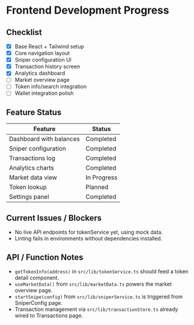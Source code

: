 # Frontend Development Progress

## Checklist

- [x] Base React + Tailwind setup
- [x] Core navigation layout
- [x] Sniper configuration UI
- [x] Transaction history screen
- [x] Analytics dashboard
- [ ] Market overview page
- [ ] Token info/search integration
- [ ] Wallet integration polish

## Feature Status

| Feature | Status |
| --- | --- |
| Dashboard with balances | Completed |
| Sniper configuration | Completed |
| Transactions log | Completed |
| Analytics charts | Completed |
| Market data view | In Progress |
| Token lookup | Planned |
| Settings panel | Completed |

## Current Issues / Blockers

- No live API endpoints for tokenService yet, using mock data.
- Linting fails in environments without dependencies installed.

## API / Function Notes

- `getTokenInfo(address)` in `src/lib/tokenService.ts` should feed a token detail component.
- `useMarketData()` from `src/lib/marketData.ts` powers the market overview page.
- `startSnipe(config)` from `src/lib/sniperService.ts` is triggered from SniperConfig page.
- Transaction management via `src/lib/transactionStore.ts` already wired to Transactions page.

